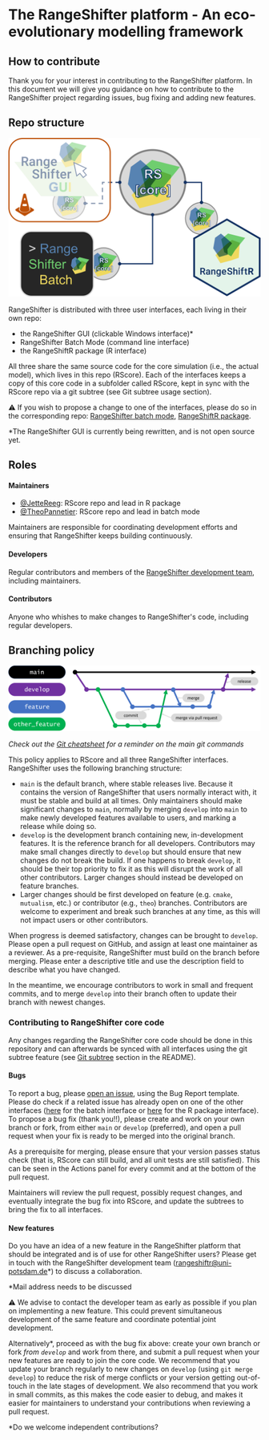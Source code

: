 # The RangeShifter platform - An eco-evolutionary modelling framework

## How to contribute

Thank you for your interest in contributing to the RangeShifter platform. 
In this document we will give you guidance on how to contribute to the RangeShifter project regarding issues, bug fixing and adding new features.

## Repo structure

![Rangeshifter repo structure](RS_repos.png)

RangeShifter is distributed with three user interfaces, each living in their own repo:

- the RangeShifter GUI (clickable Windows interface)*
- RangeShifter Batch Mode (command line interface)
- the RangeShiftR package (R interface)

All three share the same source code for the core simulation (i.e., the actual model), which lives in this repo (RScore). Each of the interfaces keeps a copy of this core code in a subfolder called RScore, kept in sync with the RScore repo via a git subtree (see Git subtree usage section). 

⚠️ If you wish to propose a change to one of the interfaces, please do so in the corresponding repo: [RangeShifter batch mode](https://github.com/RangeShifter/RangeShifter_batch_dev), [RangeShiftR package](https://github.com/RangeShifter/RangeShiftR-package-dev).

*The RangeShifter GUI is currently being rewritten, and is not open source yet.

## Roles

#### Maintainers

- [@JetteReeg](https://github.com/JetteReeg): RScore repo and lead in R package
- [@TheoPannetier](https://github.com/TheoPannetier): RScore repo and lead in batch mode

Maintainers are responsible for coordinating development efforts and ensuring that RangeShifter keeps building continuously.

#### Developers

Regular contributors and members of the [RangeShifter development team](https://github.com/orgs/RangeShifter/people), including maintainers.

#### Contributors

Anyone who whishes to make changes to RangeShifter's code, including regular developers.

## Branching policy

![](branches.png)

*Check out the [Git cheatsheet](https://github.com/RangeShifter/RScore/blob/development-guidelines/git_cheatsheet.md) for a reminder on the main git commands*

This policy applies to RScore and all three RangeShifter interfaces.
RangeShifter uses the following branching structure:

- `main` is the default branch, where stable releases live. Because it contains the version of RangeShifter that users normally interact with, it must be stable and build at all times.
Only maintainers should make significant changes to `main`, normally by merging `develop` into `main` to make newly developed features available to users, and marking a release while doing so.
- `develop` is the development branch containing new, in-development features. It is the reference branch for all developers. Contributors may make small changes directly to `develop` but should ensure that new changes do not break the build. If one happens to break `develop`, it should be their top priority to fix it as this will disrupt the work of all other contributors.
Larger changes should instead be developed on feature branches.
- Larger changes should be first developed on feature (e.g. `cmake`, `mutualism`, etc.) or contributor (e.g., `theo`) branches. Contributors are welcome to experiment and break such branches at any time, as this will not impact users or other contributors.
  
When progress is deemed satisfactory, changes can be brought to `develop`. Please open a pull request on GitHub, and assign at least one maintainer as a reviewer. As a pre-requisite, RangeShifter must build on the branch before merging. Please enter a descriptive title and use the description field to describe what you have changed. 
  
In the meantime, we encourage contributors to work in small and frequent commits, and to merge `develop` into their branch often to update their branch with newest changes.

### Contributing to RangeShifter core code

Any changes regarding the RangeShifter core code should be done in this repository and can afterwards be synced with all interfaces using the git subtree feature (see [Git subtree](https://github.com/RangeShifter/RScore/tree/main#usage-git-subtrees) section in the README). 

#### Bugs

To report a bug, please [open an issue](https://github.com/RangeShifter/RangeShiftR-package-dev/issues/new), using the Bug Report template. 
Please do check if a related issue has already open on one of the other interfaces ([here](https://github.com/RangeShifter/RangeShifter_batch/issues) for the batch interface or [here](https://github.com/RangeShifter/RangeShiftR-package-dev) for the R package interface).
To propose a bug fix (thank you!!), please create and work on your own branch or fork, from either `main` or `develop` (preferred), and open a pull request when your fix is ready to be merged into the original branch.

As a prerequisite for merging, please ensure that your version passes status check (that is, RScore can still build, and all unit tests are still satisfied). This can be seen in the Actions panel for every commit and at the bottom of the pull request.

Maintainers will review the pull request, possibly request changes, and eventually integrate the bug fix into RScore, and update the subtrees to bring the fix to all interfaces.

#### New features

Do you have an idea of a new feature in the RangeShifter platform that should be integrated and is of use for other RangeShifter users? 
Please get in touch with the RangeShifter development team (rangeshiftr@uni-potsdam.de*) to discuss a collaboration.

*Mail address needs to be discussed

⚠️ We advise to contact the developer team as early as possible if you plan on implementing a new feature. This could prevent simultaneous development of the same feature and coordinate potential joint development.

Alternatively*, proceed as with the bug fix above: create your own branch or fork _from `develop`_ and work from there, and submit a pull request when your new features are ready to join the core code. 
We recommend that you update your branch regularly to new changes on `develop` (using `git merge develop`) to reduce the risk of merge conflicts or your version getting out-of-touch in the late stages of development.
We also recommend that you work in small commits, as this makes the code easier to debug, and makes it easier for maintainers to understand your contributions when reviewing a pull request.

*Do we welcome independent contributions?
